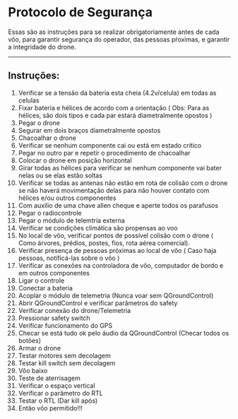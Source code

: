 # Protocolo de Segurança

Essas são as instruções para se realizar obrigatoriamente antes de cada vôo, para garantir segurança do operador, das pessoas pŕoximas, e garantir a integridade do drone.
***

## Instruções:

1.  Verificar se a tensão da bateria esta cheia (4.2v/celula) em todas as celulas 
2.  Fixar bateria e hélices de acordo com a orientação ( Obs: Para as hélices, são dois tipos e cada par estará diametralmente opostos )
3.  Pegar o drone
4.  Segurar em dois braços diametralmente opostos
5.  Chacoalhar o drone
6.  Verificar se nenhum componente cai ou está em estado crítico
7.  Pegar no outro par e repetir o procedimento de chacoalhar
8.  Colocar o drone em posição horizontal
9.  Girar todas as hélices para verificar se nenhum componente vai bater nelas ou se elas estão soltas
10. Verificar se todas as antenas não estão em rota de colisão com o drone se não haverá movimentação delas para não houver contato com hélices e/ou outros componentes
11. Com auxílio de uma chave allen cheque e aperte todos os parafusos
12. Pegar o radiocontrole 
13. Pegar o módulo de telemtria externa
14. Verificar se condições climática são propensas ao voo
15. No local de vôo, verificar pontos de possível colisão com o drone ( Como árvores, prédios, postes, fios, rota aérea comercial).
16. Verificar presença de pessoas próximas ao local de vôo ( Caso haja pessoas, notificá-las sobre o vôo )
17. Verificar as conexões na controladora de vôo, computador de bordo e em outros componentes
18. Ligar o controle
19. Conectar a bateria
20. Acoplar o módulo de telemetria (Nunca voar sem QGroundControl)
21. Abrir QGroundControl e verificar parâmetros do safety
22. Verificar conexão do drone/Telemetria
23. Pressionar safety switch
24. Verificar funcionamento do GPS
25. Checar se está tudo ok pelo áudio da QGroundControl (Checar todos os botões)
26. Armar o drone
27. Testar motores sem decolagem
28. Testar kill switch sem decolagem
29. Vôo baixo
30. Teste de aterrisagem
31. Verificar o espaço vertical
32. Verificar o parâmetro do RTL
33. Testar o RTL (Dar kill após)
34. Então vôo permitido!!!
